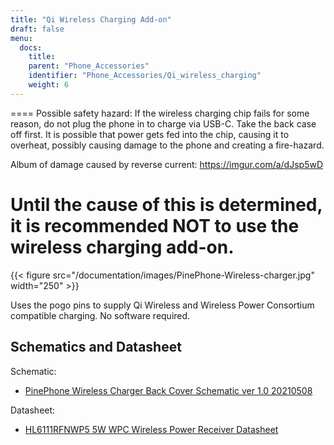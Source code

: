 ```yaml
---
title: "Qi Wireless Charging Add-on"
draft: false
menu:
  docs:
    title:
    parent: "Phone_Accessories"
    identifier: "Phone_Accessories/Qi_wireless_charging"
    weight: 6
---
```


==== 
Possible safety hazard: If the wireless charging chip fails for some reason, do not plug the phone in to charge via USB-C. Take the back case off first. It is possible that power gets fed into the chip, causing it to overheat, possibly causing damage to the phone and creating a fire-hazard.

Album of damage caused by reverse current: https://imgur.com/a/dJsp5wD

Until the cause of this is determined, it is recommended NOT to use the wireless charging add-on.
==== 

{{< figure src="/documentation/images/PinePhone-Wireless-charger.jpg" width="250" >}}

Uses the pogo pins to supply Qi Wireless and Wireless Power Consortium compatible charging. No software required.

## Schematics and Datasheet

Schematic:

* [PinePhone Wireless Charger Back Cover Schematic ver 1.0 20210508](https://files.pine64.org/doc/PinePhone/PinePhone%20Q-Wireless%20Charger%20Back%20Cover%20Schematic-20210508.pdf)

Datasheet:

* [HL6111RFNWP5 5W WPC Wireless Power Receiver Datasheet](https://files.pine64.org/doc/datasheet/pinephone/HL6111RFNWP5_V1p0_20190121.pdf)
